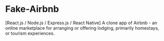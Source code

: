 # Fake-Airbnb
[React.js / Node.js / Express.js / React Native] A clone app of Airbnb - an online marketplace for arranging or offering lodging, primarily homestays, or tourism experiences.
